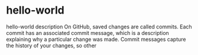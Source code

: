 # hello-world
hello-world description
On GitHub, saved changes are called commits. Each commit has an associated commit message, which is a description explaining why a particular change was made. Commit messages capture the history of your changes, so other 
